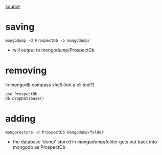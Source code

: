 [source](https://dev.to/andreasbergstrom/rename-a-mongodb-database-in-two-commands-1n47)

# saving
``` mongodump -d ProspectDb -o mongodump/ ```
- will output to mongodump/ProspectDb

# removing
in mongodb compass shell (not a cli tool?)
```
use ProspectDb
db.dropDatabase()
```

# adding
``` mongorestore -d ProspectDb mongodump/folder ```
- the database 'dump' stored in mongodump/folder gets put back into mongodb as ProspectDb
